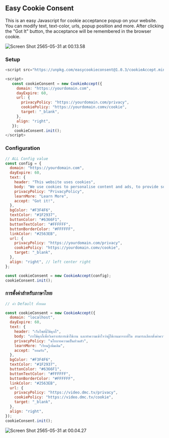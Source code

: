## Easy Cookie Consent

This is an easy Javascript for cookie acceptance popup on your website. You can modify text, text-color, urls, popup position and more. After clicking the "Got It" button, the acceptance will be remembered in the browser cookie.

![Screen Shot 2565-05-31 at 00.13.58](https://s2.loli.net/2022/05/31/ZSdLq8lQz2mbKi5.png)

### Setup

```js
<script src="https://unpkg.com/easycookieconsent@1.0.3/cookieAccept.min.js"> </script>

<script>
   const cookieConsent = new CookieAccept({
     domain: "https://yourdomain.com",
     dayExpire: 60,
     url: {
       privacyPolicy: "https://yourdomain.com/privacy",
       cookiePolicy: "https://yourdomain.comv/cookie",
       target: "_blank",
     },
     align: "right",
   });
	cookieConsent.init();
</script>
```

### Configuration

```js
// ALL Config value
const config = {
  domain: "https://yourdomain.com",
  dayExpire: 60,
  text: {
    header: "This website uses cookies",
    body: "We use cookies to personalise content and ads, to provide social media features and to analyse our traffic. We also share information about your use of our site with our social media, advertising and analytics partners who may combine it with other information that you’ve provided to them or that they’ve collected from your use of their services.",
    privacyPolicy: "PrivacyPolicy",
    learnMore: "Learn More",
    accept: "Got it!",
  },
  bgColor: "#F3F4F6",
  textColor: "#1F2937",
  buttonColor: "#6366F1",
  buttonTextColor: "#FFFFFF",
  buttonBorderColor: "#FFFFFF",
  linkColor: "#2563EB",
  url: {
    privacyPolicy: "https://yourdomain.com/privacy",
    cookiePolicy: "https://yourdomain.comv/cookie",
    target: "_blank",
  },
  align: "right", // left center right
};

const cookieConsent = new CookieAccept(config);
cookieConsent.init();
```

### การตั้งค่าสำหรับภาษาไทย

```js
// ค่า Default ทั้งหมด

const cookieConsent = new CookieAccept({
  domain: "localhost",
  dayExpire: 60,
  text: {
    header: "เว็บไซต์นี้ใช้คุกกี้",
    body: "เราใช้คุกกี้เพื่อวิเคราะห์การเข้าใช้งาน และทำความเข้าใจว่าผู้ใช้งานมาจากที่ใด สามารถเลือกตั้งค่าความยินยอมการใช้คุกกี้ได้ โดย “ตั้งค่าคุกกี้ใน Browser ของคุณ”",
    privacyPolicy: "นโยบายความเป็นส่วนตัว",
    learnMore: "เรียนรู้เพิ่มเติม",
    accept: "ยอมรับ",
  },
  bgColor: "#F3F4F6",
  textColor: "#1F2937",
  buttonColor: "#6366F1",
  buttonTextColor: "#FFFFFF",
  buttonBorderColor: "#FFFFFF",
  linkColor: "#2563EB",
  url: {
    privacyPolicy: "https://video.dmc.tv/privacy",
    cookiePolicy: "https://video.dmc.tv/cookie",
    target: "_blank",
  },
  align: "right",
});
cookieConsent.init();
```

![Screen Shot 2565-05-31 at 00.04.27](https://s2.loli.net/2022/05/31/awuAoeG3iPI1XYK.png)
